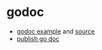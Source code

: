 # godoc

 - [godoc example](https://pkg.go.dev/github.com/fluhus/godoc-tricks) and [source](https://github.com/fluhus/godoc-tricks)
 - [publish go doc](https://go.dev/about#adding-a-package)